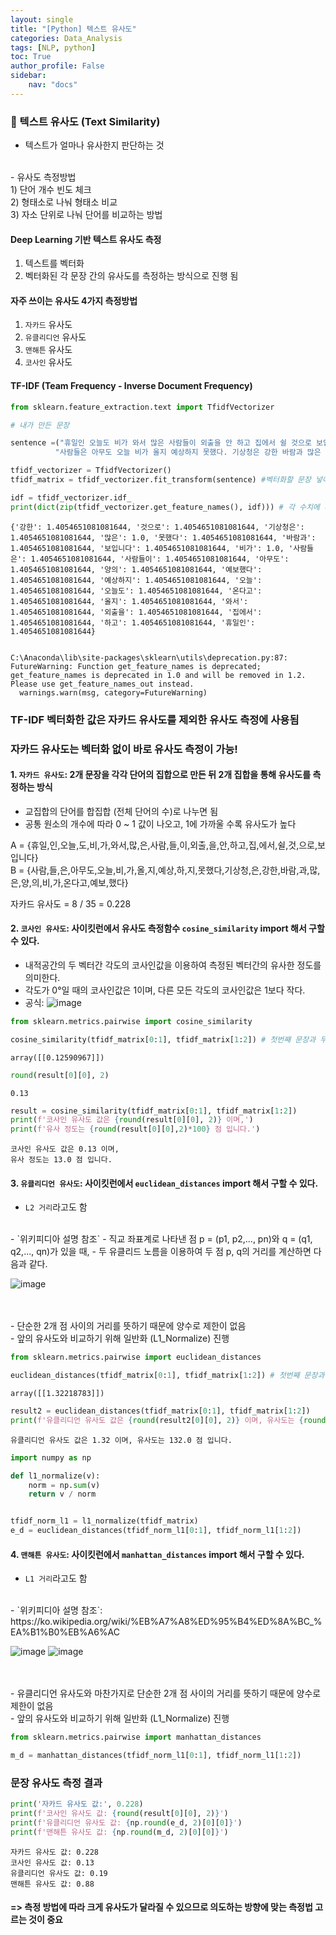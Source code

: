 ```yaml
---
layout: single
title: "[Python] 텍스트 유사도"
categories: Data_Analysis
tags: [NLP, python]
toc: True
author_profile: False
sidebar:
    nav: "docs"
---
```


### 🔎 텍스트 유사도 (Text Similarity)

- 텍스트가 얼마나 유사한지 판단하는 것<br>
<br>
- 유사도 측정방법<br>
1) 단어 개수 빈도 체크<br>
2) 형태소로 나눠 형태소 비교<br>
3) 자소 단위로 나눠 단어를 비교하는 방법<br>

#### Deep Learning  기반 텍스트 유사도 측정 <br>
1) 텍스트를 벡터화<br>
2) 벡터화된 각 문장 간의 유사도를 측정하는 방식으로 진행 됨<br>

#### 자주 쓰이는 유사도 4가지 측정방법<br>
1) `자카드` 유사도<br>
2) `유클리디언` 유사도<br>
3) `맨해튼` 유사도<br>
4) `코사인` 유사도<br>



#### TF-IDF (Team Frequency - Inverse Document Frequency)


```python
from sklearn.feature_extraction.text import TfidfVectorizer

# 내가 만든 문장

sentence =("휴일인 오늘도 비가 와서 많은 사람들이 외출을 안 하고 집에서 쉴 것으로 보입니다.",
          "사람들은 아무도 오늘 비가 올지 예상하지 못했다. 기상청은 강한 바람과 많은 양의 비가 온다고 예보했다.")

tfidf_vectorizer = TfidfVectorizer()
tfidf_matrix = tfidf_vectorizer.fit_transform(sentence) #벡터화할 문장 넣어주기

idf = tfidf_vectorizer.idf_
print(dict(zip(tfidf_vectorizer.get_feature_names(), idf))) # 각 수치에 대한 시각화
```

    {'강한': 1.4054651081081644, '것으로': 1.4054651081081644, '기상청은': 1.4054651081081644, '많은': 1.0, '못했다': 1.4054651081081644, '바람과': 1.4054651081081644, '보입니다': 1.4054651081081644, '비가': 1.0, '사람들은': 1.4054651081081644, '사람들이': 1.4054651081081644, '아무도': 1.4054651081081644, '양의': 1.4054651081081644, '예보했다': 1.4054651081081644, '예상하지': 1.4054651081081644, '오늘': 1.4054651081081644, '오늘도': 1.4054651081081644, '온다고': 1.4054651081081644, '올지': 1.4054651081081644, '와서': 1.4054651081081644, '외출을': 1.4054651081081644, '집에서': 1.4054651081081644, '하고': 1.4054651081081644, '휴일인': 1.4054651081081644}
    

    C:\Anaconda\lib\site-packages\sklearn\utils\deprecation.py:87: FutureWarning: Function get_feature_names is deprecated; get_feature_names is deprecated in 1.0 and will be removed in 1.2. Please use get_feature_names_out instead.
      warnings.warn(msg, category=FutureWarning)
    

### TF-IDF 벡터화한 값은  자카드 유사도를 제외한 유사도 측정에 사용됨

### 자카드 유사도는 벡터화 없이 바로 유사도 측정이 가능!

#### 1. `자카드 유사도`: 2개 문장을 각각 단어의 집합으로 만든 뒤 2개 집합을 통해 유사도를 측정하는 방식
- 교집합의 단어를 합집합 (전체 단어의 수)로 나누면 됨
- 공통 원소의 개수에 따라 0 ~ 1 값이 나오고, 1에 가까울 수록 유사도가 높다


A = {휴일,인,오늘,도,비,가,와서,많,은,사람,들,이,외출,을,안,하고,집,에서,쉴,것,으로,보입니다}<br>
B = {사람,들,은,아무도,오늘,비,가,올,지,예상,하,지,못했다,기상청,은,강한,바람,과,많,은,양,의,비,가,온다고,예보,했다}

자카드 유사도 = 8 / 35 = 0.228

#### 2. `코사인 유사도`:  사이킷런에서 유사도 측정함수 `cosine_similarity` import 해서 구할 수 있다.

- 내적공간의 두 벡터간 각도의 코사인값을 이용하여 측정된 벡터간의 유사한 정도를 의미한다. <br>
- 각도가 0°일 때의 코사인값은 1이며, 다른 모든 각도의 코사인값은 1보다 작다.<br>
- 공식: 
![image](https://wikimedia.org/api/rest_v1/media/math/render/svg/2a8c50526e2cc7aa837477be87eff1ea703f9dec)


```python
from sklearn.metrics.pairwise import cosine_similarity

cosine_similarity(tfidf_matrix[0:1], tfidf_matrix[1:2]) # 첫번째 문장과 두번째 문장 비교
```




    array([[0.12590967]])




```python
round(result[0][0], 2)
```




    0.13




```python
result = cosine_similarity(tfidf_matrix[0:1], tfidf_matrix[1:2])
print(f'코사인 유사도 값은 {round(result[0][0], 2)} 이며,')
print(f'유사 정도는 {round(result[0][0],2)*100} 점 입니다.')
```

    코사인 유사도 값은 0.13 이며,
    유사 정도는 13.0 점 입니다.
    

#### 3. `유클리디언 유사도`:  사이킷런에서 `euclidean_distances` import 해서 구할 수 있다.
 - `L2 거리`라고도 함<br>
 <br>
 - `위키피디아 설명 참조`
 - 직교 좌표계로 나타낸 점 p = (p1, p2,..., pn)와 q = (q1, q2,..., qn)가 있을 때, 
 - 두 유클리드 노름을 이용하여 두 점 p, q의 거리를 계산하면 다음과 같다.

 ![image](https://wikimedia.org/api/rest_v1/media/math/render/svg/2e0c9ce1b3455cb9e92c6bad6684dbda02f69c82)


<br>
<br>
- 단순한 2개 점 사이의 거리를 뜻하기 때문에 양수로 제한이 없음<br>
- 앞의 유사도와 비교하기 위해 일반화 (L1_Normalize) 진행


```python
from sklearn.metrics.pairwise import euclidean_distances

euclidean_distances(tfidf_matrix[0:1], tfidf_matrix[1:2]) # 첫번째 문장과 두번째 문장 비교
```




    array([[1.32218783]])




```python
result2 = euclidean_distances(tfidf_matrix[0:1], tfidf_matrix[1:2])
print(f'유클리디언 유사도 값은 {round(result2[0][0], 2)} 이며, 유사도는 {round(result2[0][0],2)*100} 점 입니다.')
```

    유클리디언 유사도 값은 1.32 이며, 유사도는 132.0 점 입니다.
    


```python
import numpy as np

def l1_normalize(v):
    norm = np.sum(v)
    return v / norm


tfidf_norm_l1 = l1_normalize(tfidf_matrix)
e_d = euclidean_distances(tfidf_norm_l1[0:1], tfidf_norm_l1[1:2])
```

####  4. `맨해튼 유사도`:  사이킷런에서 `manhattan_distances` import 해서 구할 수 있다.
 - `L1 거리`라고도 함<br>
 <br>
 - `위키피디아 설명 참조`: https://ko.wikipedia.org/wiki/%EB%A7%A8%ED%95%B4%ED%8A%BC_%EA%B1%B0%EB%A6%AC

![image](https://wikimedia.org/api/rest_v1/media/math/render/svg/4704625b5a645aae2cd0177cab7e8892b8f962bf)
![image](https://commons.wikimedia.org/wiki/File:Manhattan_distance.svg)


<br>
<br>
- 유클리디언 유사도와 마찬가지로 단순한 2개 점 사이의 거리를 뜻하기 때문에 양수로 제한이 없음<br>
- 앞의 유사도와 비교하기 위해 일반화 (L1_Normalize) 진행


```python
from sklearn.metrics.pairwise import manhattan_distances

m_d = manhattan_distances(tfidf_norm_l1[0:1], tfidf_norm_l1[1:2])
```

### 문장 유사도 측정 결과


```python
print('자카드 유사도 값:', 0.228)
print(f'코사인 유사도 값: {round(result[0][0], 2)}')
print(f'유클리디언 유사도 값: {np.round(e_d, 2)[0][0]}')
print(f'맨해튼 유사도 값: {np.round(m_d, 2)[0][0]}')
```

    자카드 유사도 값: 0.228
    코사인 유사도 값: 0.13
    유클리디언 유사도 값: 0.19
    맨해튼 유사도 값: 0.88
    

#### => 측정 방법에 따라 크게 유사도가 달라질 수 있으므로 의도하는 방향에 맞는 측정법 고르는 것이 중요
